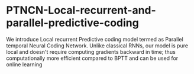 # PTNCN-Local-recurrent-and-parallel-predictive-coding
We introduce Local recurrent Predictive coding model termed as Parallel temporal Neural Coding Network. Unlike classical RNNs, our model is pure local and doesn't require computing gradients backward in time; thus computationally more efficient compared to BPTT and can be used for online learning
